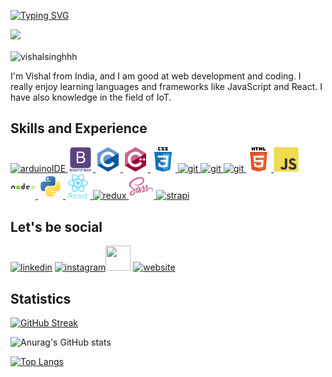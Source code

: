 <!-- # Hi there 👋, I'm Vishal -->
[![Typing SVG](https://readme-typing-svg.herokuapp.com?color=18A4F7&size=40&width=900&height=100&lines=Hello+there!+I'm+Vishal)](https://git.io/typing-svg)


![](https://komarev.com/ghpvc/?username=vishalsinghhh)

<p><img align="center" src="https://sdk.bitmoji.com/render/panel/fef4551f-79f8-419e-8578-d6472116e7c1-8dd79253-8a5b-4238-9295-075fae72ffea-v1.png?transparent=1&palette=1" alt="vishalsinghhh" /></p>

I'm Vishal from India, and I am good at web development and coding. I really enjoy learning languages and frameworks like JavaScript and React. I have also knowledge in the field of IoT.

## Skills and Experience
<p align="left"><a href="https://www.arduino.cc/" target="_blank"> <img src="https://brandslogos.com/wp-content/uploads/images/large/arduino-logo-1.png" alt="arduinoIDE" width="40" height="40"/> 
  <a href="https://getbootstrap.com" target="_blank"> <img src="https://raw.githubusercontent.com/devicons/devicon/master/icons/bootstrap/bootstrap-plain-wordmark.svg" alt="bootstrap" width="40" height="40"/> </a>
  <a href="https://www.cprogramming.com/" target="_blank"> <img src="https://raw.githubusercontent.com/devicons/devicon/master/icons/c/c-original.svg" alt="c" width="40" height="40"/> </a> 
  <a href="https://www.w3schools.com/cpp/" target="_blank"> <img src="https://raw.githubusercontent.com/devicons/devicon/master/icons/cplusplus/cplusplus-original.svg" alt="cplusplus" width="40" height="40"/> 
  </a> <a href="https://www.w3schools.com/css/" target="_blank"> <img src="https://raw.githubusercontent.com/devicons/devicon/master/icons/css3/css3-original-wordmark.svg" alt="css3" width="40" height="40"/> </a>
  <a href="https://www.gatsbyjs.com/" target="_blank"> <img src="https://camo.githubusercontent.com/ba9df1e4c5f7c9f6503f2668f03a934b4553c5840dd6067ee1ab013c2af86afc/68747470733a2f2f7777772e766563746f726c6f676f2e7a6f6e652f6c6f676f732f6761747362796a732f6761747362796a732d69636f6e2e737667" alt="git" width="40" height="40"/> </a>
  <a href="https://git-scm.com/" target="_blank"> <img src="https://www.vectorlogo.zone/logos/git-scm/git-scm-icon.svg" alt="git" width="40" height="40"/> </a>
  <a href="https://graphql.org/" target="_blank"> <img src="https://upload.wikimedia.org/wikipedia/commons/thumb/1/17/GraphQL_Logo.svg/1200px-GraphQL_Logo.svg.png" alt="git" width="40" height="40"/> </a>
  <a href="https://www.w3.org/html/" target="_blank"> <img src="https://raw.githubusercontent.com/devicons/devicon/master/icons/html5/html5-original-wordmark.svg" alt="html5" width="40" height="40"/> </a> 
  <a href="https://developer.mozilla.org/en-US/docs/Web/JavaScript" target="_blank"> <img src="https://raw.githubusercontent.com/devicons/devicon/master/icons/javascript/javascript-original.svg" alt="javascript" width="40" height="40"/> </a> 
  <a href="https://nodejs.org" target="_blank"> <img src="https://raw.githubusercontent.com/devicons/devicon/master/icons/nodejs/nodejs-original-wordmark.svg" alt="nodejs" width="40" height="40"/> </a>
  <a href="https://www.python.org" target="_blank"> <img src="https://raw.githubusercontent.com/devicons/devicon/master/icons/python/python-original.svg" alt="python" width="40" height="40"/> </a>
  <a href="https://reactjs.org/" target="_blank"> <img src="https://raw.githubusercontent.com/devicons/devicon/master/icons/react/react-original-wordmark.svg" alt="react" width="40" height="40"/> </a>
  <a href="https://redux.js.org/" target="_blank"> <img src="https://seeklogo.com/images/R/redux-logo-9CA6836C12-seeklogo.com.png" alt="redux" width="40" height="40"/> </a>
  <a href="https://sass-lang.com" target="_blank"> <img src="https://raw.githubusercontent.com/devicons/devicon/master/icons/sass/sass-original.svg" alt="sass" width="40" height="40"/> </a>  
  <a href="https://strapi.io/" target="_blank"> <img src="https://d2zv2ciw0ln4h1.cloudfront.net/uploads/hp-logo-hero_c94026101f.svg" alt="strapi" width="40" height="40"/> </a>


## Let's be social
  [<img src='https://eaes.eu/wp-content/uploads/2017/05/linkedin-logo.png' alt='linkedin' width="40" height='40'>](https://www.linkedin.com/in/vishal-singh-2046841b7/)  [<img src='http://assets.stickpng.com/images/580b57fcd9996e24bc43c521.png' alt='instagram' width="40" height='40'>](https://www.instagram.com/vishalsinghhh__/)[<img src='https://image.flaticon.com/icons/png/128/1384/1384076.png' alt='' width="40" height='40'>](https://www.snapchat.com/add/vsingh0710)  [<img src='https://i.pinimg.com/originals/6c/24/ca/6c24ca0bb77928acd539845542526994.jpg' alt='website' width="40" height='40'>](https://vishalsinghhh.github.io/Portfolio/)  
## Statistics
<!-- [![GitHub Streak](http://github-readme-streak-stats.herokuapp.com?user=vishalsinghhh&theme=dark)](https://git.io/streak-stats) -->
[![GitHub Streak](https://github-readme-streak-stats.herokuapp.com/?user=vishalsinghhh&theme=radical&currStreakNum=2FD3EB&fire=pink&sideLabels=F00)](https://git.io/streak-stats)

![Anurag's GitHub stats](https://github-readme-stats.vercel.app/api?username=vishalsinghhh&show_icons=true&theme=radical)

[![Top Langs](https://github-readme-stats.vercel.app/api/top-langs/?username=vishalsinghhh&layout=compact&theme=radical)](https://github.com/anuraghazra/github-readme-stats)

